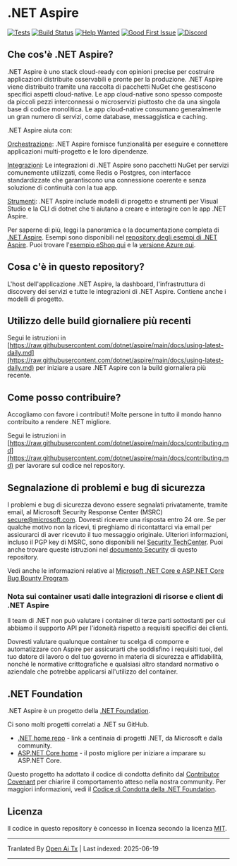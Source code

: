 # .NET Aspire

[![Tests](https://github.com/dotnet/aspire/actions/workflows/tests.yml/badge.svg?branch=main&event=push)](https://github.com/dotnet/aspire/actions/workflows/tests.yml)
[![Build Status](https://dev.azure.com/dnceng-public/public/_apis/build/status%2Fdotnet%2Faspire%2Fdotnet.aspire?branchName=main)](https://dev.azure.com/dnceng-public/public/_build/latest?definitionId=274&branchName=main)
[![Help Wanted](https://img.shields.io/github/issues/dotnet/aspire/help%20wanted?style=flat&color=%24EC820&label=help%20wanted)](https://github.com/dotnet/aspire/labels/help%20wanted)
[![Good First Issue](https://img.shields.io/github/issues/dotnet/aspire/good%20first%20issue?style=flat&color=%24EC820&label=good%20first%20issue)](https://github.com/dotnet/aspire/labels/good%20first%20issue)
[![Discord](https://img.shields.io/discord/732297728826277939?style=flat&logo=discord&logoColor=white&label=Join%20our%20Discord&labelColor=512bd4&color=cyan)](https://discord.com/invite/h87kDAHQgJ)

## Che cos'è .NET Aspire?

.NET Aspire è uno stack cloud-ready con opinioni precise per costruire applicazioni distribuite osservabili e pronte per la produzione. .NET Aspire viene distribuito tramite una raccolta di pacchetti NuGet che gestiscono specifici aspetti cloud-native. Le app cloud-native sono spesso composte da piccoli pezzi interconnessi o microservizi piuttosto che da una singola base di codice monolitica. Le app cloud-native consumano generalmente un gran numero di servizi, come database, messaggistica e caching.

.NET Aspire aiuta con:

[Orchestrazione](https://learn.microsoft.com/dotnet/aspire/get-started/aspire-overview?#orchestration): .NET Aspire fornisce funzionalità per eseguire e connettere applicazioni multi-progetto e le loro dipendenze.

[Integrazioni](https://learn.microsoft.com/dotnet/aspire/get-started/aspire-overview?#net-aspire-integrations): Le integrazioni di .NET Aspire sono pacchetti NuGet per servizi comunemente utilizzati, come Redis o Postgres, con interfacce standardizzate che garantiscono una connessione coerente e senza soluzione di continuità con la tua app.

[Strumenti](https://learn.microsoft.com/dotnet/aspire/get-started/aspire-overview?#project-templates-and-tooling): .NET Aspire include modelli di progetto e strumenti per Visual Studio e la CLI di dotnet che ti aiutano a creare e interagire con le app .NET Aspire.

Per saperne di più, leggi la panoramica e la documentazione completa di [.NET Aspire](https://learn.microsoft.com/dotnet/aspire/). Esempi sono disponibili nel [repository degli esempi di .NET Aspire](https://github.com/dotnet/aspire-samples). Puoi trovare l'[esempio eShop qui](https://github.com/dotnet/eshop) e la [versione Azure qui](https://github.com/Azure-Samples/eShopOnAzure).

## Cosa c'è in questo repository?

L'host dell'applicazione .NET Aspire, la dashboard, l'infrastruttura di discovery dei servizi e tutte le integrazioni di .NET Aspire. Contiene anche i modelli di progetto.

## Utilizzo delle build giornaliere più recenti

Segui le istruzioni in [https://raw.githubusercontent.com/dotnet/aspire/main/docs/using-latest-daily.md](https://raw.githubusercontent.com/dotnet/aspire/main/docs/using-latest-daily.md) per iniziare a usare .NET Aspire con la build giornaliera più recente.

## Come posso contribuire?

Accogliamo con favore i contributi! Molte persone in tutto il mondo hanno contribuito a rendere .NET migliore.

Segui le istruzioni in [https://raw.githubusercontent.com/dotnet/aspire/main/docs/contributing.md](https://raw.githubusercontent.com/dotnet/aspire/main/docs/contributing.md) per lavorare sul codice nel repository.

## Segnalazione di problemi e bug di sicurezza

I problemi e bug di sicurezza devono essere segnalati privatamente, tramite email, al Microsoft Security Response Center (MSRC) <secure@microsoft.com>. Dovresti ricevere una risposta entro 24 ore. Se per qualche motivo non la ricevi, ti preghiamo di ricontattarci via email per assicurarci di aver ricevuto il tuo messaggio originale. Ulteriori informazioni, incluso il PGP key di MSRC, sono disponibili nel [Security TechCenter](https://www.microsoft.com/msrc/faqs-report-an-issue). Puoi anche trovare queste istruzioni nel [documento Security](https://raw.githubusercontent.com/dotnet/aspire/main/SECURITY.md) di questo repository.

Vedi anche le informazioni relative al [Microsoft .NET Core e ASP.NET Core Bug Bounty Program](https://www.microsoft.com/msrc/bounty-dot-net-core).

### Nota sui container usati dalle integrazioni di risorse e client di .NET Aspire

Il team di .NET non può valutare i container di terze parti sottostanti per cui abbiamo il supporto API per l'idoneità rispetto a requisiti specifici dei clienti.

Dovresti valutare qualunque container tu scelga di comporre e automatizzare con Aspire per assicurarti che soddisfino i requisiti tuoi, del tuo datore di lavoro o del tuo governo in materia di sicurezza e affidabilità, nonché le normative crittografiche e qualsiasi altro standard normativo o aziendale che potrebbe applicarsi all'utilizzo del container.

## .NET Foundation

.NET Aspire è un progetto della [.NET Foundation](https://www.dotnetfoundation.org/projects).

Ci sono molti progetti correlati a .NET su GitHub.

* [.NET home repo](https://github.com/Microsoft/dotnet) - link a centinaia di progetti .NET, da Microsoft e dalla community.
* [ASP.NET Core home](https://docs.microsoft.com/aspnet/core) - il posto migliore per iniziare a imparare su ASP.NET Core.

Questo progetto ha adottato il codice di condotta definito dal [Contributor Covenant](https://contributor-covenant.org) per chiarire il comportamento atteso nella nostra community. Per maggiori informazioni, vedi il [Codice di Condotta della .NET Foundation](https://www.dotnetfoundation.org/code-of-conduct).

## Licenza

Il codice in questo repository è concesso in licenza secondo la licenza [MIT](https://raw.githubusercontent.com/dotnet/aspire/main/LICENSE.TXT).

---

Tranlated By [Open Ai Tx](https://github.com/OpenAiTx/OpenAiTx) | Last indexed: 2025-06-19

---
